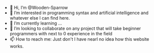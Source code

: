 - 👋 Hi, I’m @Wooden-Sparrow
- 👀 I’m interested in programming syntax and artificial intelligence and whatever else I can find here.
- 🌱 I’m currently learning ...
- 💞️ I’m looking to collaborate on any project that will take beginner programmers with next to 0 experience in the field
- 📫 How to reach me: Just don't
I have nearl no idea how this website works.

<!---
Wooden-Sparrow/Wooden-Sparrow is a ✨ special ✨ repository because its `README.md` (this file) appears on your GitHub profile.
You can click the Preview link to take a look at your changes.
--->
